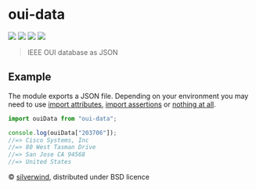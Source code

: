 # oui-data
[![](https://img.shields.io/npm/v/oui-data.svg?style=flat)](https://www.npmjs.org/package/oui-data) [![](https://img.shields.io/npm/dm/oui-data.svg)](https://www.npmjs.org/package/oui-data) [![](https://img.shields.io/bundlephobia/minzip/oui-data.svg)](https://bundlephobia.com/package/oui-data) [![](https://packagephobia.com/badge?p=oui-data)](https://packagephobia.com/result?p=oui-data)

> IEEE OUI database as JSON

## Example

The module exports a JSON file. Depending on your environment you may need to use [import attributes](https://github.com/tc39/proposal-import-attributes), [import assertions](https://nodejs.org/api/esm.html#import-assertions) or [nothing at all](https://bun.sh/guides/runtime/import-json).

```js
import ouiData from "oui-data";

console.log(ouiData["203706"]);
//=> Cisco Systems, Inc
//=> 80 West Tasman Drive
//=> San Jose CA 94568
//=> United States
```

© [silverwind](https://github.com/silverwind), distributed under BSD licence
